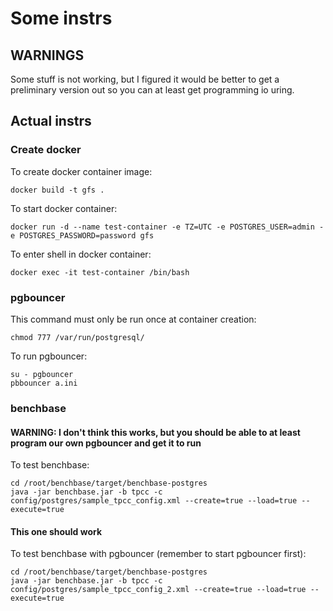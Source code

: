 # Some instrs

## WARNINGS

Some stuff is not working, but I figured it would be better to get a preliminary version out so you can at least get programming io uring.

## Actual instrs

### Create docker
To create docker container image:
```
docker build -t gfs .
```
To start docker container:
```
docker run -d --name test-container -e TZ=UTC -e POSTGRES_USER=admin -e POSTGRES_PASSWORD=password gfs 
```
To enter shell in docker container:
```
docker exec -it test-container /bin/bash
```


### pgbouncer
This command must only be run once at container creation:
```
chmod 777 /var/run/postgresql/
```
To run pgbouncer:
```
su - pgbouncer
pbbouncer a.ini
```

### benchbase
#### WARNING: I don't think this works, but you should be able to at least program our own pgbouncer and get it to run
To test benchbase:
```
cd /root/benchbase/target/benchbase-postgres
java -jar benchbase.jar -b tpcc -c config/postgres/sample_tpcc_config.xml --create=true --load=true --execute=true
```
#### This one should work
To test benchbase with pgbouncer (remember to start pgbouncer first):
```
cd /root/benchbase/target/benchbase-postgres
java -jar benchbase.jar -b tpcc -c config/postgres/sample_tpcc_config_2.xml --create=true --load=true --execute=true
```
